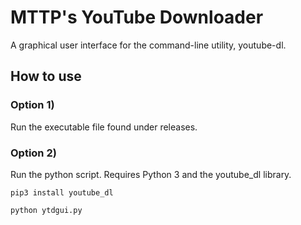 # MTTP's YouTube Downloader
A graphical user interface for the command-line utility, youtube-dl.

## How to use

### Option 1)

Run the executable file found under releases.

### Option 2)

Run the python script. Requires Python 3 and the youtube_dl library.

`pip3 install youtube_dl`

`python ytdgui.py`
